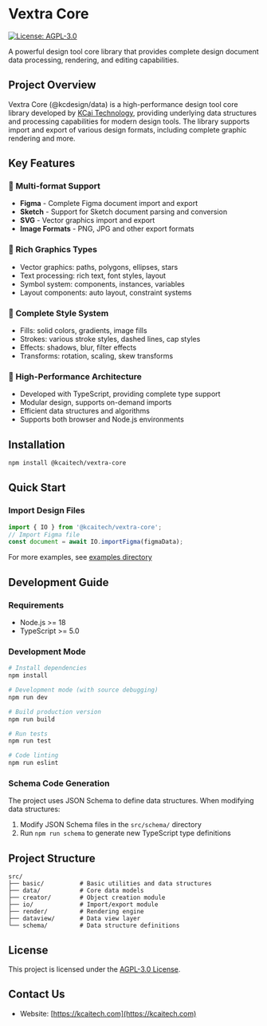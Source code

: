 # Vextra Core

[![License: AGPL-3.0](https://img.shields.io/badge/License-AGPL%203.0-blue.svg)](https://www.gnu.org/licenses/agpl-3.0)

A powerful design tool core library that provides complete design document data processing, rendering, and editing capabilities.

## Project Overview

Vextra Core (@kcdesign/data) is a high-performance design tool core library developed by [KCai Technology](https://kcaitech.com), providing underlying data structures and processing capabilities for modern design tools. The library supports import and export of various design formats, including complete graphic rendering and more.

## Key Features

### 🎨 Multi-format Support
- **Figma** - Complete Figma document import and export
- **Sketch** - Support for Sketch document parsing and conversion
- **SVG** - Vector graphics import and export
- **Image Formats** - PNG, JPG and other export formats

### 🧩 Rich Graphics Types
- Vector graphics: paths, polygons, ellipses, stars
- Text processing: rich text, font styles, layout
- Symbol system: components, instances, variables
- Layout components: auto layout, constraint systems

### 🎯 Complete Style System
- Fills: solid colors, gradients, image fills
- Strokes: various stroke styles, dashed lines, cap styles
- Effects: shadows, blur, filter effects
- Transforms: rotation, scaling, skew transforms

### 🚀 High-Performance Architecture
- Developed with TypeScript, providing complete type support
- Modular design, supports on-demand imports
- Efficient data structures and algorithms
- Supports both browser and Node.js environments

## Installation

```bash
npm install @kcaitech/vextra-core
```

## Quick Start

### Import Design Files

```typescript
import { IO } from '@kcaitech/vextra-core';
// Import Figma file
const document = await IO.importFigma(figmaData);
```

For more examples, see [examples directory](examples/)

## Development Guide

### Requirements

- Node.js >= 18
- TypeScript >= 5.0

### Development Mode

```bash
# Install dependencies
npm install

# Development mode (with source debugging)
npm run dev

# Build production version
npm run build

# Run tests
npm run test

# Code linting
npm run eslint
```

### Schema Code Generation

The project uses JSON Schema to define data structures. When modifying data structures:

1. Modify JSON Schema files in the `src/schema/` directory
2. Run `npm run schema` to generate new TypeScript type definitions

## Project Structure

```
src/
├── basic/          # Basic utilities and data structures
├── data/           # Core data models
├── creator/        # Object creation module
├── io/             # Import/export module
├── render/         # Rendering engine
├── dataview/       # Data view layer
└── schema/         # Data structure definitions
```

## License

This project is licensed under the [AGPL-3.0 License](https://www.gnu.org/licenses/agpl-3.0.html).

## Contact Us

- Website: [https://kcaitech.com](https://kcaitech.com)


